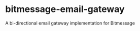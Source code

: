 bitmessage-email-gateway
========================

A bi-directional email gateway implementation for Bitmessage
